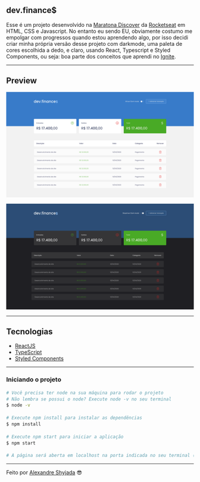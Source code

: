 ## dev.finance$

Esse é um projeto desenvolvido na [Maratona Discover](https://rocketseat.com.br/discover) da [Rocketseat](https://rocketseat.com.br/) em HTML, CSS e Javascript. No entanto eu sendo EU, obviamente costumo me empolgar com progressos quando estou aprendendo algo, por isso decidi criar minha própria versão desse projeto com darkmode, uma paleta de cores escolhida a dedo, e claro, usando React, Typescript e Styled Components, ou seja: boa parte dos conceitos que aprendi no [Ignite](https://rocketseat.com.br/ignite).

---

## Preview

<p align="center"> <img src="/project/public/preview.png" alt="preview"> </p>
<p align="center"> <img src="/project/public/preview2.png" alt="preview2"> </p>

---

## Tecnologias

- [ReactJS](https://reactjs.org/)
- [TypeScript](https://www.typescriptlang.org/)
- [Styled Components](https://styled-components.com/)

---

### **Iniciando o projeto**

```bash
# Você precisa ter node na sua máquina para rodar o projeto
# Não lembra se possui o node? Execute node -v no seu terminal
$ node -v

# Execute npm install para instalar as dependências
$ npm install

# Execute npm start para iniciar a aplicação 
$ npm start

# A página será aberta em localhost na porta indicada no seu terminal (:

```

---

Feito por [Alexandre Shyjada](https://www.alexshyjada.com/) 😎
